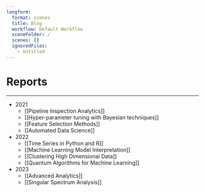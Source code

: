 ```yaml
---
longform:
  format: scenes
  title: Blog
  workflow: Default Workflow
  sceneFolder: /
  scenes: []
  ignoredFiles:
    - Untitled
---
```


# Reports
---

- 2021
	- [[Pipeline Inspection Analytics]]
	- [[Hyper-parameter tuning with Bayesian techniques]]
	- [[Feature Selection Methods]]
	- [[Automated Data Science]]
- 2022
	- [[Time Series in Python and R]]
	- [[Machine Learning Model Interpretation]]
	- [[Clustering High Dimensional Data]]
	- [[Quantum Algorithms for Machine Learning]]
- 2023
	- [[Advanced Analytics]]
	- [[Singular Spectrum Analysis]]

